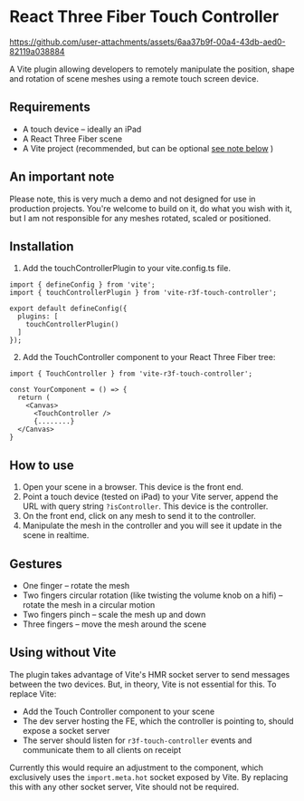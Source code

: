 # React Three Fiber Touch Controller

https://github.com/user-attachments/assets/6aa37b9f-00a4-43db-aed0-82119a038884

A Vite plugin allowing developers to remotely manipulate the position, shape and rotation of scene meshes using a remote touch screen device.

## Requirements
* A touch device – ideally an iPad
* A React Three Fiber scene
* A Vite project (recommended, but can be optional [see note below](#using-without-vite) )

## An important note
Please note, this is very much a demo and not designed for use in production projects. You're welcome to build on it, do what you wish with it, but I am not responsible for any meshes rotated, scaled or positioned.

## Installation
1. Add the touchControllerPlugin to your vite.config.ts file.

```
import { defineConfig } from 'vite';
import { touchControllerPlugin } from 'vite-r3f-touch-controller';

export default defineConfig({
  plugins: [
    touchControllerPlugin()
  ]
});
```

2. Add the TouchController component to your React Three Fiber tree:
```
import { TouchController } from 'vite-r3f-touch-controller';

const YourComponent = () => {
  return (
    <Canvas>
      <TouchController />
      {........}
  </Canvas>
}
```

## How to use
1. Open your scene in a browser. This device is the front end.
2. Point a touch device (tested on iPad) to your Vite server, append the URL with query string `?isController`. This device is the controller.
3. On the front end, click on any mesh to send it to the controller.
4. Manipulate the mesh in the controller and you will see it update in the scene in realtime.

## Gestures
*  One finger – rotate the mesh
*  Two fingers circular rotation (like twisting the volume knob on a hifi) – rotate the mesh in a circular motion
*  Two fingers pinch – scale the mesh up and down
*  Three fingers – move the mesh around the scene

## Using without Vite
The plugin takes advantage of Vite's HMR socket server to send messages between the two devices. But, in theory, Vite is not essential for this. To replace Vite:
* Add the Touch Controller component to your scene
* The dev server hosting the FE, which the controller is pointing to, should expose a socket server
* The server should listen for `r3f-touch-controller` events and communicate them to all clients on receipt

Currently this would require an adjustment to the component, which exclusively uses the `import.meta.hot` socket exposed by Vite. By replacing this with any other socket server, Vite should not be required.
